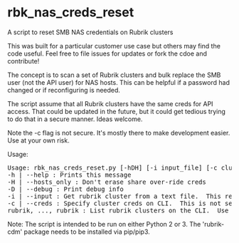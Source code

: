 # rbk_nas_creds_reset
A script to reset SMB NAS credentials on Rubrik clusters

This was built for a particular customer use case but others may find the code useful.  Feel free to file issues for updates or fork the cdoe and contribute!

The concept is to scan a set of Rubrik clusters and bulk replace the SMB user (not the API user) for NAS hosts.  This can be helpful if a password had changed or if reconfiguring is needed.

The script assume that all Rubrik clusters have the same creds for API access.  That could be updated in the future, but it could get tedious trying to do that in a secure manner.  Ideas welcome.

Note the -c flag is not secure.  It's mostly there to make development easier.  Use at your own risk.

Usage:

<pre>
Usage: rbk_nas_creds_reset.py [-hDH] [-i input_file] [-c cluster_creds] [rubrik,rubrik,...,rubrik]
-h | --help : Prints this message
-H | --hosts_only : Don't erase share over-ride creds
-D | --debug : Print debug info
-i | --input : Get rubrik cluster from a text file.  This replaces listing them on the CLI
-c | --creds : Specify cluster creds on CLI.  This is not secure.
rubrik, ..., rubrik : List rubrik clusters on the CLI.  Use this if not using -i
</pre>

Note:  The script is intended to be run on either Python 2 or 3.  The 'rubrik-cdm' package needs to be installed via pip/pip3.
